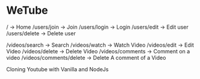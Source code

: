 # WeTube

/ -> Home
/users/join -> Join
/users/login -> Login
/users/edit -> Edit user
/users/delete -> Delete user

/videos/search -> Search
/videos/watch -> Watch Video
/videos/edit -> Edit Video
/videos/delete -> Delete Video
/videos/comments -> Comment on a video
/videos/comments/delete -> Delete A comment of a Video

Cloning Youtube with Vanilla and NodeJs
